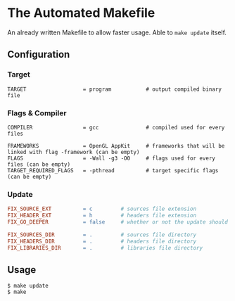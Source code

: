 # The Automated Makefile

An already written Makefile to allow faster usage. Able to `make update` itself.

## Configuration

### Target

```
TARGET                  = program           # output compiled binary file
```

### Flags & Compiler

```
COMPILER                = gcc               # compiled used for every files

FRAMEWORKS              = OpenGL AppKit     # frameworks that will be linked with flag -framework (can be empty)
FLAGS                   = -Wall -g3 -O0     # flags used for every files (can be empty)
TARGET_REQUIRED_FLAGS   = -pthread          # target specific flags (can be empty)
```

### Update


```makefile
FIX_SOURCE_EXT          = c         # sources file extension
FIX_HEADER_EXT          = h         # headers file extension
FIX_GO_DEEPER           = false     # whether or not the update should try to look for files deeper that the directory 

FIX_SOURCES_DIR         = .         # sources file directory
FIX_HEADERS_DIR         = .         # headers file directory
FIX_LIBRARIES_DIR       = .         # libraries file directory
```

## Usage

```
$ make update
$ make
```


